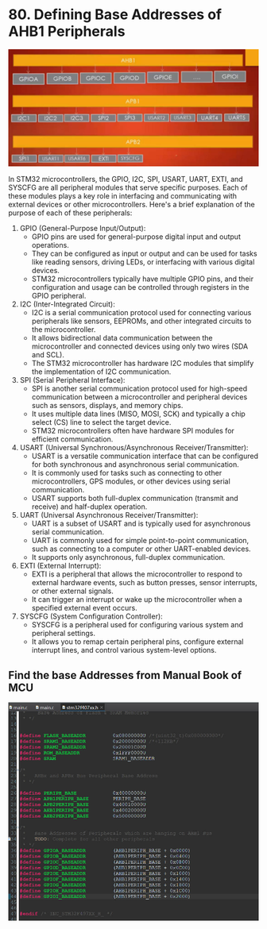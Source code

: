 # 80. Defining Base Addresses of AHB1 Peripherals



![01](https://github.com/knightsummon/Mastering-Microcontroller-and-Embedded-Driver-Development/blob/main/20.%20Updating%20MCU%20Specific%20Header%20Files%20with%20Bus%20Domain%20and%20Peripheral%20Details/80.%20Defining%20Base%20Addresses%20of%20AHB1%20Peripherals.assets/01.jpg)

In STM32 microcontrollers, the GPIO, I2C, SPI, USART, UART, EXTI, and SYSCFG are all peripheral modules that serve specific purposes. Each of these modules plays a key role in interfacing and communicating with external devices or other microcontrollers. Here's a brief explanation of the purpose of each of these peripherals:

1. GPIO (General-Purpose Input/Output):
   - GPIO pins are used for general-purpose digital input and output operations.
   - They can be configured as input or output and can be used for tasks like reading sensors, driving LEDs, or interfacing with various digital devices.
   - STM32 microcontrollers typically have multiple GPIO pins, and their configuration and usage can be controlled through registers in the GPIO peripheral.
2. I2C (Inter-Integrated Circuit):
   - I2C is a serial communication protocol used for connecting various peripherals like sensors, EEPROMs, and other integrated circuits to the microcontroller.
   - It allows bidirectional data communication between the microcontroller and connected devices using only two wires (SDA and SCL).
   - The STM32 microcontroller has hardware I2C modules that simplify the implementation of I2C communication.
3. SPI (Serial Peripheral Interface):
   - SPI is another serial communication protocol used for high-speed communication between a microcontroller and peripheral devices such as sensors, displays, and memory chips.
   - It uses multiple data lines (MISO, MOSI, SCK) and typically a chip select (CS) line to select the target device.
   - STM32 microcontrollers often have hardware SPI modules for efficient communication.
4. USART (Universal Synchronous/Asynchronous Receiver/Transmitter):
   - USART is a versatile communication interface that can be configured for both synchronous and asynchronous serial communication.
   - It is commonly used for tasks such as connecting to other microcontrollers, GPS modules, or other devices using serial communication.
   - USART supports both full-duplex communication (transmit and receive) and half-duplex operation.
5. UART (Universal Asynchronous Receiver/Transmitter):
   - UART is a subset of USART and is typically used for asynchronous serial communication.
   - UART is commonly used for simple point-to-point communication, such as connecting to a computer or other UART-enabled devices.
   - It supports only asynchronous, full-duplex communication.
6. EXTI (External Interrupt):
   - EXTI is a peripheral that allows the microcontroller to respond to external hardware events, such as button presses, sensor interrupts, or other external signals.
   - It can trigger an interrupt or wake up the microcontroller when a specified external event occurs.
7. SYSCFG (System Configuration Controller):
   - SYSCFG is a peripheral used for configuring various system and peripheral settings.
   - It allows you to remap certain peripheral pins, configure external interrupt lines, and control various system-level options.

## Find the base Addresses from Manual Book of MCU

![02](https://github.com/knightsummon/Mastering-Microcontroller-and-Embedded-Driver-Development/blob/main/20.%20Updating%20MCU%20Specific%20Header%20Files%20with%20Bus%20Domain%20and%20Peripheral%20Details/80.%20Defining%20Base%20Addresses%20of%20AHB1%20Peripherals.assets/02.jpg)
